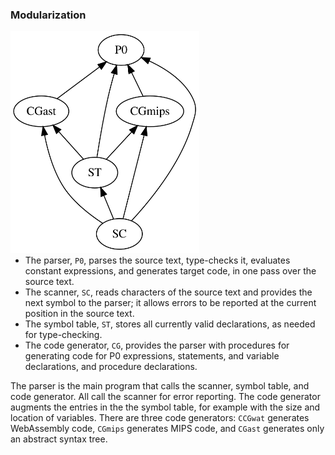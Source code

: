 ### Modularization
<div><span style="float:right"><img width="60%" src="./img/modularization.svg"/></span></div>

- The parser, `P0`, parses the source text, type-checks it, evaluates constant expressions, and generates target code, in one pass over the source text.
- The scanner, `SC`, reads characters of the source text and provides the next symbol to the parser; it allows errors to be reported at the current position in the source text.
- The symbol table, `ST`, stores all currently valid declarations, as needed for type-checking.
- The code generator, `CG`, provides the parser with procedures for generating code for P0 expressions, statements, and variable declarations, and procedure declarations.

The parser is the main program that calls the scanner, symbol table, and code generator. All call the scanner for error reporting. The code generator augments the entries in the the symbol table, for example with the size and location of variables. There are three code generators: `CCGwat` generates WebAssembly code, `CGmips` generates MIPS code, and `CGast` generates only an abstract syntax tree.